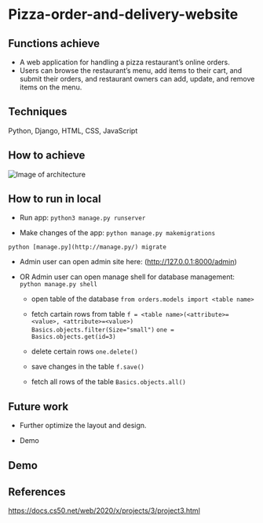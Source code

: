 # Pizza-order-and-delivery-website

## Functions achieve

* A web application for handling a pizza restaurant’s online orders.
* Users can browse the restaurant’s menu, add items to their cart, and submit their orders, and restaurant owners can add, update, and remove items on the menu.

## Techniques

 Python, Django, HTML, CSS, JavaScript

## How to achieve

![Image of architecture](https://github.com/YJZFlora/Pizza-order-and-delivery-website/blob/master/Architecture.png)

## How to run in local
* Run app:
```python3 manage.py runserver```

* Make changes of the app:
```python manage.py makemigrations```

```python [manage.py](http://manage.py/) migrate```

* Admin user can open admin site here:
(http://127.0.0.1:8000/admin)

* OR Admin user can open manage shell for database management:
  ```python manage.py shell```

  * open table of the database
  ```from orders.models import <table name>```

  * fetch cartain rows from table
  ```f = <table name>(<attribute>=<value>, <attribute>=<value>)```
  ```Basics.objects.filter(Size="small")```
  ```one = Basics.objects.get(id=3)```

  * delete certain rows
  ```one.delete()```

  * save changes in the table
  ```f.save()```

  * fetch all rows of the table
  ```Basics.objects.all()```

## Future work

* Further optimize the layout and design.

* Demo

## Demo

## References

https://docs.cs50.net/web/2020/x/projects/3/project3.html
